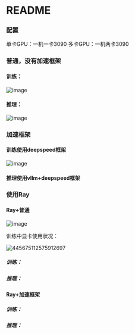 # README

### 配置

单卡GPU：一机一卡3090
多卡GPU：一机两卡3090

### 普通，没有加速框架

#### 训练：

![image](https://github.com/OSH-2024/Team_SwanGeese/assets/144820167/744a0182-2808-4cb6-9d9b-10caefc9aaff)


#### 推理：

![image](https://github.com/OSH-2024/Team_SwanGeese/assets/144820167/435dc30d-0674-405a-ba6e-9cc90f46b1f2)


### 加速框架

#### 训练使用deepspeed框架
![image](https://github.com/OSH-2024/Team_SwanGeese/assets/144820167/6270be18-6e58-43ab-86ea-4dbbbdb8c5f5)


#### 推理使用vllm+deepspeed框架



### 使用Ray

#### Ray+普通
![image](https://github.com/OSH-2024/Team_SwanGeese/assets/144820167/ed9cdb59-e7f9-4fe4-84ea-5a7110e98822)



训练中显卡使用状况：


![445675112575912697](https://github.com/OSH-2024/Team_SwanGeese/assets/144820167/24958095-23a7-4443-b07e-6bbfc380c19e)

##### 训练：



##### 推理：



#### Ray+加速框架

##### 训练：



##### 推理：

